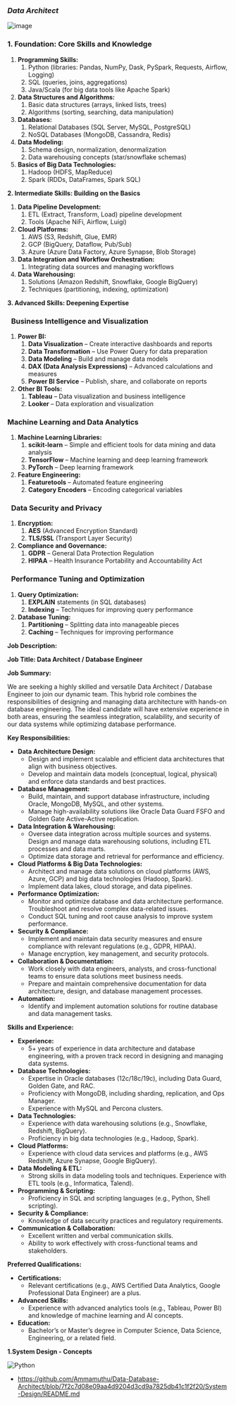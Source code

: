 ###                                                           ***Data Architect***
![image](https://github.com/user-attachments/assets/1b0a4a1e-3a65-48e7-849b-a3de8a5b34e5)


### **1. Foundation: Core Skills and Knowledge**
1. **Programming Skills:**
   1. Python (libraries: Pandas, NumPy, Dask, PySpark, Requests, Airflow, Logging)
   1. SQL (queries, joins, aggregations)
   1. Java/Scala (for big data tools like Apache Spark)
1. **Data Structures and Algorithms:**
   1. Basic data structures (arrays, linked lists, trees)
   1. Algorithms (sorting, searching, data manipulation)
1. **Databases:**
   1. Relational Databases (SQL Server, MySQL, PostgreSQL)
   1. NoSQL Databases (MongoDB, Cassandra, Redis)
1. **Data Modeling:**
   1. Schema design, normalization, denormalization
   1. Data warehousing concepts (star/snowflake schemas)
1. **Basics of Big Data Technologies:**
   1. Hadoop (HDFS, MapReduce)
   1. Spark (RDDs, DataFrames, Spark SQL)

**2. Intermediate Skills: Building on the Basics**

1. **Data Pipeline Development:**
   1. ETL (Extract, Transform, Load) pipeline development
   1. Tools (Apache NiFi, Airflow, Luigi)
1. **Cloud Platforms:**
   1. AWS (S3, Redshift, Glue, EMR)
   1. GCP (BigQuery, Dataflow, Pub/Sub)
   1. Azure (Azure Data Factory, Azure Synapse, Blob Storage)
1. **Data Integration and Workflow Orchestration:**
   1. Integrating data sources and managing workflows
1. **Data Warehousing:**
   1. Solutions (Amazon Redshift, Snowflake, Google BigQuery)
   1. Techniques (partitioning, indexing, optimization)

**3. Advanced Skills: Deepening Expertise**
### ` `**Business Intelligence and Visualization**
1. **Power BI:**
   1. **Data Visualization** – Create interactive dashboards and reports
   1. **Data Transformation** – Use Power Query for data preparation
   1. **Data Modeling** – Build and manage data models
   1. **DAX (Data Analysis Expressions)** – Advanced calculations and measures
   1. **Power BI Service** – Publish, share, and collaborate on reports
1. **Other BI Tools:**
   1. **Tableau** – Data visualization and business intelligence
   1. **Looker** – Data exploration and visualization
### **Machine Learning and Data Analytics**
1. **Machine Learning Libraries:**
   1. **scikit-learn** – Simple and efficient tools for data mining and data analysis
   1. **TensorFlow** – Machine learning and deep learning framework
   1. **PyTorch** – Deep learning framework
1. **Feature Engineering:**
   1. **Featuretools** – Automated feature engineering
   1. **Category Encoders** – Encoding categorical variables
### ` `**Data Security and Privacy**
1. **Encryption:**
   1. **AES** (Advanced Encryption Standard)
   1. **TLS/SSL** (Transport Layer Security)
1. **Compliance and Governance:**
   1. **GDPR** – General Data Protection Regulation
   1. **HIPAA** – Health Insurance Portability and Accountability Act
### ` `**Performance Tuning and Optimization**
1. **Query Optimization:**
   1. **EXPLAIN** statements (in SQL databases)
   1. **Indexing** – Techniques for improving query performance
1. **Database Tuning:**
   1. **Partitioning** – Splitting data into manageable pieces
   1. **Caching** – Techniques for improving performance



**Job Description:**   

**Job Title: Data Architect / Database Engineer**

**Job Summary:**

We are seeking a highly skilled and versatile Data Architect / Database Engineer to join our dynamic team. This hybrid role combines the responsibilities of designing and managing data architecture with hands-on database engineering. The ideal candidate will have extensive experience in both areas, ensuring the seamless integration, scalability, and security of our data systems while optimizing database performance.

**Key Responsibilities:**

- **Data Architecture Design:**
  - Design and implement scalable and efficient data architectures that align with business objectives.
  - Develop and maintain data models (conceptual, logical, physical) and enforce data standards and best practices.
- **Database Management:**
  - Build, maintain, and support database infrastructure, including Oracle, MongoDB, MySQL, and other systems.
  - Manage high-availability solutions like Oracle Data Guard FSFO and Golden Gate Active-Active replication.
- **Data Integration & Warehousing:**
  - Oversee data integration across multiple sources and systems. Design and manage data warehousing solutions, including ETL processes and data marts.
  - Optimize data storage and retrieval for performance and efficiency.
- **Cloud Platforms & Big Data Technologies:**
  - Architect and manage data solutions on cloud platforms (AWS, Azure, GCP) and big data technologies (Hadoop, Spark).
  - Implement data lakes, cloud storage, and data pipelines.
- **Performance Optimization:**
  - Monitor and optimize database and data architecture performance. Troubleshoot and resolve complex data-related issues.
  - Conduct SQL tuning and root cause analysis to improve system performance.
- **Security & Compliance:**
  - Implement and maintain data security measures and ensure compliance with relevant regulations (e.g., GDPR, HIPAA).
  - Manage encryption, key management, and security protocols.
- **Collaboration & Documentation:**
  - Work closely with data engineers, analysts, and cross-functional teams to ensure data solutions meet business needs.
  - Prepare and maintain comprehensive documentation for data architecture, design, and database management processes.
- **Automation:**
  - Identify and implement automation solutions for routine database and data management tasks.

**Skills and Experience:**

- **Experience:**
  - 5+ years of experience in data architecture and database engineering, with a proven track record in designing and managing data systems.
- **Database Technologies:**
  - Expertise in Oracle databases (12c/18c/19c), including Data Guard, Golden Gate, and RAC.
  - Proficiency with MongoDB, including sharding, replication, and Ops Manager.
  - Experience with MySQL and Percona clusters.
- **Data Technologies:**
  - Experience with data warehousing solutions (e.g., Snowflake, Redshift, BigQuery).
  - Proficiency in big data technologies (e.g., Hadoop, Spark).
- **Cloud Platforms:**
  - Experience with cloud data services and platforms (e.g., AWS Redshift, Azure Synapse, Google BigQuery).
- **Data Modeling & ETL:**
  - Strong skills in data modeling tools and techniques. Experience with ETL tools (e.g., Informatica, Talend).
- **Programming & Scripting:**
  - Proficiency in SQL and scripting languages (e.g., Python, Shell scripting).
- **Security & Compliance:**
  - Knowledge of data security practices and regulatory requirements.
- **Communication & Collaboration:**
  - Excellent written and verbal communication skills.
  - Ability to work effectively with cross-functional teams and stakeholders.

**Preferred Qualifications:**

- **Certifications:**
  - Relevant certifications (e.g., AWS Certified Data Analytics, Google Professional Data Engineer) are a plus.
- **Advanced Skills:**
  - Experience with advanced analytics tools (e.g., Tableau, Power BI) and knowledge of machine learning and AI concepts.
- **Education:**
  - Bachelor’s or Master’s degree in Computer Science, Data Science, Engineering, or a related field.

**1.System Design - Concepts** <br>

![Python](https://img.shields.io/badge/Go%20To%20Github%20Repo%20-8A2BE2) 

 -  https://github.com/Ammamuthu/Data-Database-Architect/blob/7f2c7d08e09aa4d9204d3cd9a7825db41c1f2f20/System-Design/README.md













